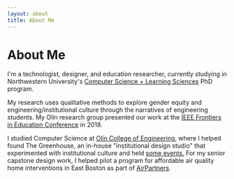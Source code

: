 ```yaml
---
layout: about
title: About Me
---
```


# About Me

I'm a technologist, designer, and education researcher, currently studying in Northwestern University's [Computer Science + Learning Sciences](https://csls.sesp.northwestern.edu/) PhD program.

My research uses qualitative methods to explore gender equity and engineering/institutional culture through the narratives of engineering students. My Olin research group presented our work at the [IEEE Frontiers in Education Conference](https://ieeexplore.ieee.org/document/8658912) in 2018.

I studied Computer Science at [Olin College of Engineering](http://www.olin.edu/), where I helped found The Greenhouse, an in-house "institutional design studio" that experimented with institutional culture and held [some events.](https://www.cnn.com/2020/03/13/us/olin-college-fauxmencement-coronavirus-trnd/index.html) For my senior capstone design work, I helped pilot a program for affordable air quality home interventions in East Boston as part of [AirPartners](http://airpartners.org).

